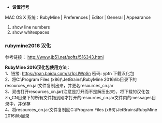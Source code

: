 * **设置行号**    

MAC OS X 系统：RubyMine | Preferences | Editor | General | Appearance       
1. show line numbers    
2. show whitespaces    

### rubymine2016 汉化    

参考链接：  http://www.jb51.net/softs/516343.html     

**RubyMine 2016汉化包使用方法：**        
1、链接: https://pan.baidu.com/s/1pLlWpSn 密码: yptn   下载汉化包       
2、将C:\Program Files (x86)\JetBrains\RubyMine 2016\lib目录下的resources_en.jar文件复制出来，并更名resources_cn.jar      
3、双击打开resources_cn.jar(注意是打开而不是解压出来)，将下载的汉化包zh_CN目录下的所有文件拖到刚才打开的resources_cn.jar文件内的messages目录中，并保存            
4、将resources_cn.jar文件复制回C:\Program Files (x86)\JetBrains\RubyMine 2016\lib目录
